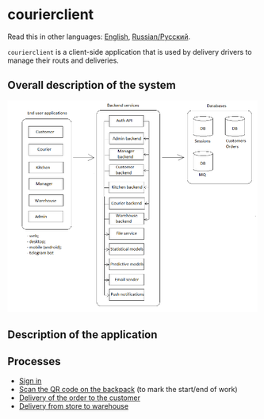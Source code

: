 # courierclient

Read this in other languages: [English](courierclient.md), [Russian/Русский](courierclient.ru.md). 

`courierclient` is a client-side application that is used by delivery drivers to manage their routs and deliveries.

## Overall description of the system 

![system_overall](../img/system_overall.png)

## Description of the application


## Processes 

- [Sign in](../processes/auth/signin.md)
- [Scan the QR code on the backpack](../processes/courier/scanbackpack.md) (to mark the start/end of work)
- [Delivery of the order to the customer](../processes/courier/deliverorder.md)
- [Delivery from store to warehouse](../processes/courier/store2wh.md)
